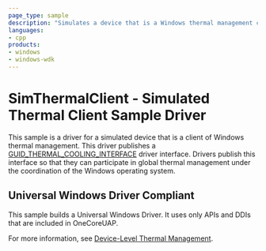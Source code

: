 ```yaml
---
page_type: sample
description: "Simulates a device that is a Windows thermal management client."
languages:
- cpp
products:
- windows
- windows-wdk
---
```



<!---
    name: SimThermalClient - Simulated Thermal Client Sample Driver
    platform: KMDF
    language: cpp
    category: Thermal Power
    description: Simulates a device that is a Windows thermal management client.
    samplefwlink: http://go.microsoft.com/fwlink/p/?LinkId=617992
--->

# SimThermalClient - Simulated Thermal Client Sample Driver

This sample is a driver for a simulated device that is a client of Windows thermal management. This driver publishes a [GUID\_THERMAL\_COOLING\_INTERFACE](http://msdn.microsoft.com/en-us/library/windows/hardware/hh698265) driver interface. Drivers publish this interface so that they can participate in global thermal management under the coordination of the Windows operating system.

## Universal Windows Driver Compliant

This sample builds a Universal Windows Driver. It uses only APIs and DDIs that are included in OneCoreUAP.

For more information, see [Device-Level Thermal Management](http://msdn.microsoft.com/en-us/library/windows/hardware/hh698236).